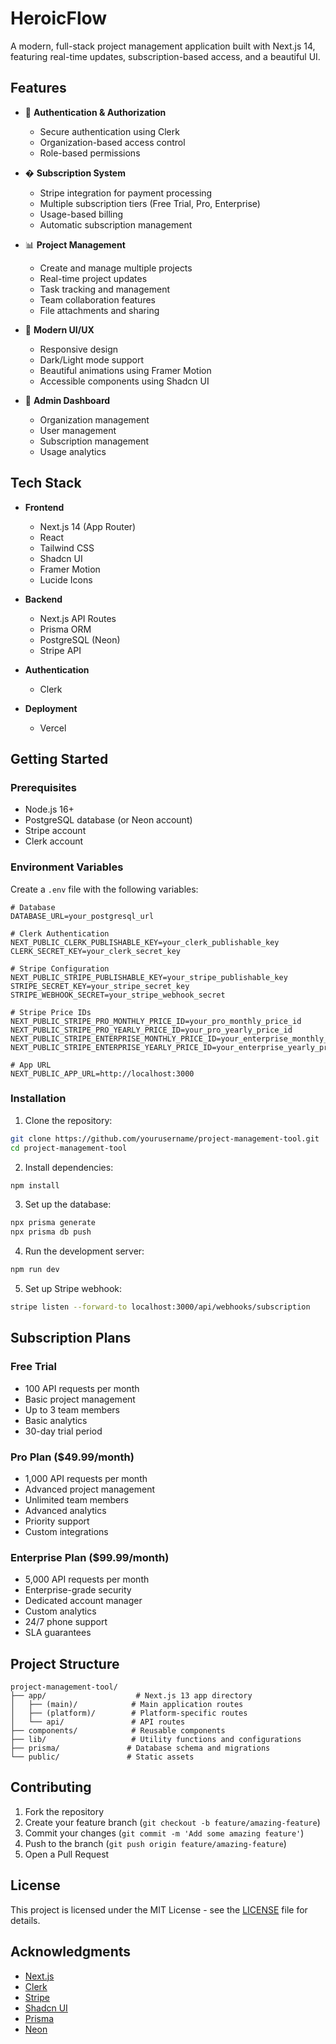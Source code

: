 # HeroicFlow

A modern, full-stack project management application built with Next.js 14, featuring real-time updates, subscription-based access, and a beautiful UI.

## Features

- 🔐 **Authentication & Authorization**
  - Secure authentication using Clerk
  - Organization-based access control
  - Role-based permissions

- � **Subscription System**
  - Stripe integration for payment processing
  - Multiple subscription tiers (Free Trial, Pro, Enterprise)
  - Usage-based billing
  - Automatic subscription management

- 📊 **Project Management**
  - Create and manage multiple projects
  - Real-time project updates
  - Task tracking and management
  - Team collaboration features
  - File attachments and sharing

- 🎨 **Modern UI/UX**
  - Responsive design
  - Dark/Light mode support
  - Beautiful animations using Framer Motion
  - Accessible components using Shadcn UI

- 📱 **Admin Dashboard**
  - Organization management
  - User management
  - Subscription management
  - Usage analytics

## Tech Stack

- **Frontend**
  - Next.js 14 (App Router)
  - React
  - Tailwind CSS
  - Shadcn UI
  - Framer Motion
  - Lucide Icons

- **Backend**
  - Next.js API Routes
  - Prisma ORM
  - PostgreSQL (Neon)
  - Stripe API

- **Authentication**
  - Clerk

- **Deployment**
  - Vercel

## Getting Started

### Prerequisites

- Node.js 16+
- PostgreSQL database (or Neon account)
- Stripe account
- Clerk account

### Environment Variables

Create a `.env` file with the following variables:

```env
# Database
DATABASE_URL=your_postgresql_url

# Clerk Authentication
NEXT_PUBLIC_CLERK_PUBLISHABLE_KEY=your_clerk_publishable_key
CLERK_SECRET_KEY=your_clerk_secret_key

# Stripe Configuration
NEXT_PUBLIC_STRIPE_PUBLISHABLE_KEY=your_stripe_publishable_key
STRIPE_SECRET_KEY=your_stripe_secret_key
STRIPE_WEBHOOK_SECRET=your_stripe_webhook_secret

# Stripe Price IDs
NEXT_PUBLIC_STRIPE_PRO_MONTHLY_PRICE_ID=your_pro_monthly_price_id
NEXT_PUBLIC_STRIPE_PRO_YEARLY_PRICE_ID=your_pro_yearly_price_id
NEXT_PUBLIC_STRIPE_ENTERPRISE_MONTHLY_PRICE_ID=your_enterprise_monthly_price_id
NEXT_PUBLIC_STRIPE_ENTERPRISE_YEARLY_PRICE_ID=your_enterprise_yearly_price_id

# App URL
NEXT_PUBLIC_APP_URL=http://localhost:3000
```

### Installation

1. Clone the repository:
```bash
git clone https://github.com/yourusername/project-management-tool.git
cd project-management-tool
```

2. Install dependencies:
```bash
npm install
```

3. Set up the database:
```bash
npx prisma generate
npx prisma db push
```

4. Run the development server:
```bash
npm run dev
```

5. Set up Stripe webhook:
```bash
stripe listen --forward-to localhost:3000/api/webhooks/subscription
```

## Subscription Plans

### Free Trial
- 100 API requests per month
- Basic project management
- Up to 3 team members
- Basic analytics
- 30-day trial period

### Pro Plan ($49.99/month)
- 1,000 API requests per month
- Advanced project management
- Unlimited team members
- Advanced analytics
- Priority support
- Custom integrations

### Enterprise Plan ($99.99/month)
- 5,000 API requests per month
- Enterprise-grade security
- Dedicated account manager
- Custom analytics
- 24/7 phone support
- SLA guarantees

## Project Structure

```
project-management-tool/
├── app/                    # Next.js 13 app directory
│   ├── (main)/            # Main application routes
│   ├── (platform)/        # Platform-specific routes
│   └── api/               # API routes
├── components/            # Reusable components
├── lib/                   # Utility functions and configurations
├── prisma/               # Database schema and migrations
└── public/               # Static assets
```

## Contributing

1. Fork the repository
2. Create your feature branch (`git checkout -b feature/amazing-feature`)
3. Commit your changes (`git commit -m 'Add some amazing feature'`)
4. Push to the branch (`git push origin feature/amazing-feature`)
5. Open a Pull Request

## License

This project is licensed under the MIT License - see the [LICENSE](LICENSE) file for details.

## Acknowledgments

- [Next.js](https://nextjs.org/)
- [Clerk](https://clerk.dev/)
- [Stripe](https://stripe.com/)
- [Shadcn UI](https://ui.shadcn.com/)
- [Prisma](https://www.prisma.io/)
- [Neon](https://neon.tech/)
